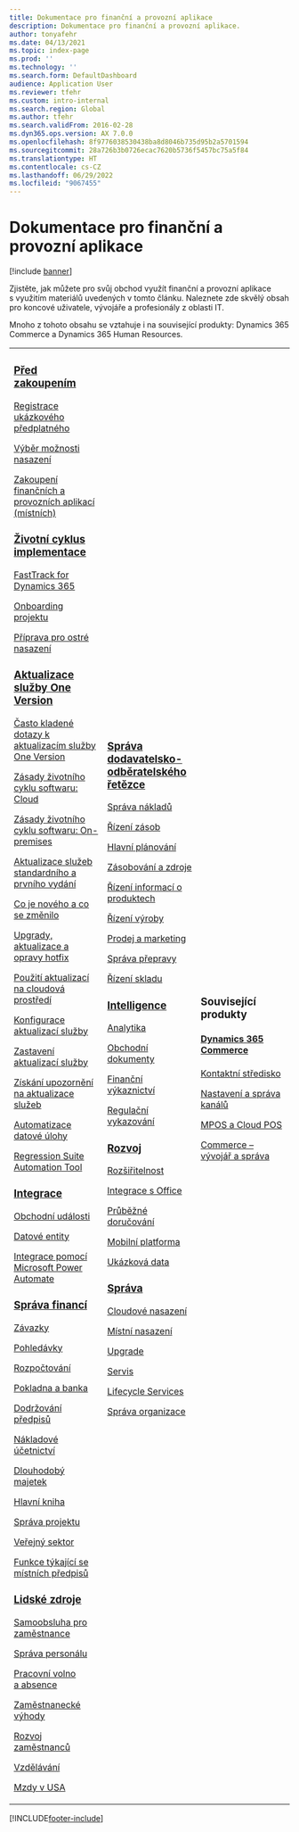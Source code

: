 ```yaml
---
title: Dokumentace pro finanční a provozní aplikace
description: Dokumentace pro finanční a provozní aplikace.
author: tonyafehr
ms.date: 04/13/2021
ms.topic: index-page
ms.prod: ''
ms.technology: ''
ms.search.form: DefaultDashboard
audience: Application User
ms.reviewer: tfehr
ms.custom: intro-internal
ms.search.region: Global
ms.author: tfehr
ms.search.validFrom: 2016-02-28
ms.dyn365.ops.version: AX 7.0.0
ms.openlocfilehash: 8f9776038530438ba8d8046b735d95b2a5701594
ms.sourcegitcommit: 28a726b3b0726ecac7620b5736f5457bc75a5f84
ms.translationtype: HT
ms.contentlocale: cs-CZ
ms.lasthandoff: 06/29/2022
ms.locfileid: "9067455"
---
```

# <a name="finance-and-operations-application-documentation"></a>Dokumentace pro finanční a provozní aplikace

[!include [banner](includes/banner.md)]

Zjistěte, jak můžete pro svůj obchod využít finanční a provozní aplikace s využitím materiálů uvedených v tomto článku. Naleznete zde skvělý obsah pro koncové uživatele, vývojáře a profesionály z oblasti IT. 

Mnoho z tohoto obsahu se vztahuje i na související produkty: Dynamics 365 Commerce a Dynamics 365 Human Resources. 

<table>
<colgroup>
<col width="33%" />
<col width="33%" />
<col width="33%" />
</colgroup>
<tbody>
<tr class="odd">
<td>
<h3><a href="get-started/before-you-buy.md">Před zakoupením</a></h3>
<p><a href="../dev-itpro/dev-tools/sign-up-preview-subscription.md">Registrace ukázkového předplatného</a></p>
 <p><a href="../dev-itpro/deployment/choose-deployment-type.md">Výběr možnosti nasazení</a></p>
 <p><a href="get-started/purchase-on-premises.md">Zakoupení finančních a provozních aplikací (místních)</a></p>

<h3><a href="imp-lifecycle/implementation-lifecycle.md">Životní cyklus implementace</a></h3>
<p><a href="/dynamics365/fasttrack/">FastTrack for Dynamics 365</a></p>
<p><a href="imp-lifecycle/onboard.md">Onboarding projektu</a></p>
<p><a href="imp-lifecycle/prepare-go-live.md">Příprava pro ostré nasazení</a></p>

<h3><a href="../dev-itpro/lifecycle-services/oneversion-overview.md">Aktualizace služby One Version</a></h3>
<p><a href="get-started/one-version.md">Často kladené dotazy k aktualizacím služby One Version</a></p>
<p><a href="../dev-itpro/migration-upgrade/versions-update-policy.md">Zásady životního cyklu softwaru: Cloud</a></p>
<p><a href="../dev-itpro/migration-upgrade/on-prem-version-update-policy.md">Zásady životního cyklu softwaru: On-premises</a></p>
<p><a href="get-started/public-preview-releases.md">Aktualizace služeb standardního a prvního vydání</a></p>
<p><a href="get-started/whats-new-changed.md">Co je nového a co se změnilo</a></p>
<p><a href="../dev-itpro/migration-upgrade/upgrade-home-page.md">Upgrady, aktualizace a opravy hotfix</a></p>
<p><a href="../dev-itpro/deployment/apply-deployable-package-system.md">Použití aktualizací na cloudová prostředí</a></p>
<p><a href="../dev-itpro/lifecycle-services/configure-service-updates.md">Konfigurace aktualizací služby</a></p>
<p><a href="../dev-itpro/lifecycle-services/pause-service-updates.md">Zastavení aktualizací služby</a></p>
<p><a href="../dev-itpro/lifecycle-services/notifications-service-updates.md">Získání upozornění na aktualizace služeb</a></p>
<p><a href="../dev-itpro/data-entities/data-task-automation.md">Automatizace datové úlohy</a></p>
<p><a href="../dev-itpro/lifecycle-services/using-task-guides-and-bpm-to-create-user-acceptance-tests.md">Regression Suite Automation Tool</a></p>

<h3><a href="../dev-itpro/data-entities/integration-overview.md">Integrace</a></h3>
<p><a href="../dev-itpro/business-events/home-page.md">Obchodní události</a></p>
<p><a href="../dev-itpro/data-entities/data-entities.md">Datové entity</a></p>
<p><a href="../dev-itpro/data-entities/fin-ops-connector.md">Integrace pomocí Microsoft Power Automate</a></p>

<h3><a href="../../finance/index.md">Správa financí</a></h3>
<p><a href="../../finance/accounts-payable/accounts-payable.md">Závazky</a></p>
<p><a href="../../finance/accounts-receivable/accounts-receivable.md">Pohledávky</a></p>
<p><a href="../../finance/budgeting/budgeting-overview.md">Rozpočtování</a></p>
<p><a href="../../finance/cash-bank-management/cash-bank-management.md">Pokladna a banka</a></p>
<p><a href="../../finance/general-ledger/audit-policy-rules.md">Dodržování předpisů</a></p>
<p><a href="../../finance/cost-accounting/cost-accounting-home-page.md">Nákladové účetnictví</a></p>
<p><a href="../../finance/fixed-assets/fixed-assets.md">Dlouhodobý majetek</a></p>
<p><a href="../../finance/general-ledger/general-ledger.md">Hlavní kniha</a></p>
<p><a href="/dynamics365/project-operations/prod-pma/overview-project-management-accounting">Správa projektu</a></p>
<p><a href="../../finance/public-sector/public-sector-functionality.md">Veřejný sektor</a></p>
<p><a href="../dev-itpro/lcs-solutions/country-region.md">Funkce týkající se místních předpisů</a></p>

<h3><a href="hr/hr-landing-page.md">Lidské zdroje</a></h3>
<p><a href="../../human-resources/hr-employee-manager-self-service-overview.md">Samoobsluha pro zaměstnance</a></p>
<p><a href="../../human-resources/hr-personnel-departments-jobs-positions.md">Správa personálu</a></p>
<p><a href="../../human-resources/hr-leave-and-absence-overview.md">Pracovní volno a absence</a></p>
<p><a href="../../human-resources/hr-benefits-manage-program.md">Zaměstnanecké výhody</a></p>
<p><a href="../../human-resources/hr-develop-performance-management-overview.md">Rozvoj zaměstnanců</a></p>
<p><a href="../../human-resources/hr-learning-courses.md">Vzdělávání</a></p>
 <p><a href="hr/localizations/noam-usa-payroll.md">Mzdy v USA</a></p>

</td>
<td>
<h3><a href="../../supply-chain/index.md">Správa dodavatelsko-odběratelského řetězce</a></h3>
<p><a href="../../supply-chain/cost-management/costing-sheets.md">Správa nákladů</a></p>
<p><a href="../../supply-chain/inventory/inventory-home-page.md">Řízení zásob</a></p>
<p><a href="../../supply-chain/master-planning/master-plans.md">Hlavní plánování</a></p>
<p><a href="../../supply-chain/procurement/procurement-sourcing-overview.md">Zásobování a zdroje</a></p>
<p><a href="../../supply-chain/pim/product-information.md">Řízení informací o produktech</a></p>
<p><a href="../../supply-chain/production-control/production-process-overview.md">Řízení výroby</a></p>
<p><a href="../../supply-chain/sales-marketing/overview-sales-marketing.md">Prodej a marketing</a></p>
<p><a href="../../supply-chain/transportation/transportation-management-overview.md">Správa přepravy</a></p>
<p><a href="../../supply-chain/warehousing/warehouse-configuration.md">Řízení skladu</a></p>


<h3><a href="../dev-itpro/analytics/bi-reporting-home-page.md">Intelligence</a></h3>
<p><a href="../dev-itpro/analytics/analytics.md">Analytika</a></p>
 <p><a href="../dev-itpro/analytics/document-reporting-services.md">Obchodní dokumenty</a></p>
<p><a href="../dev-itpro/analytics/financial-reporting-intro.md">Finanční výkaznictví</a></p>
<p><a href="../dev-itpro/analytics/general-electronic-reporting.md">Regulační vykazování</a></p>



<h3><a href="../dev-itpro/dev-tools/developer-home-page.md">Rozvoj</h3>
<p><a href="../dev-itpro/extensibility/extensibility-home-page.md">Rozšiřitelnost</a></p>
<p><a href="../dev-itpro/office-integration/office-integration.md">Integrace s Office</a></p>
<p><a href="../dev-itpro/dev-tools/continuous-delivery-home-page.md">Průběžné doručování</a></p>
<p><a href="../dev-itpro/mobile-apps/platform/mobile-platform-home-page.md">Mobilní platforma</a></p>
<p><a href="get-started/demo-data.md">Ukázková data</a></p>

<h3><a href="../dev-itpro/sysadmin/system-administration-home-page.md">Správa</h3>
<p><a href="../dev-itpro/deployment/cloud-deployment-overview.md">Cloudové nasazení</a></p>
<p><a href="../dev-itpro/deployment/on-premises-deployment-landing-page.md">Místní nasazení</a></p>
<p><a href="../dev-itpro/migration-upgrade/upgrade-home-page.md">Upgrade</a></p>
<p><a href="../dev-itpro/dev-tools/continuous-delivery-home-page.md#servicing">Servis</a></p>
<p><a href="../dev-itpro/lifecycle-services/lcs.md">Lifecycle Services</a></p>
<p><a href="organization-administration/organization-administration-home-page.md">Správa organizace</a></p>
</td>
<td>
<h3>Související produkty</h3>
<h4><a href="/dynamics365/commerce/">Dynamics 365 Commerce</a></h4>
<p><a href="../../commerce/call-center-functionality.md">Kontaktní středisko</p>
<p><a href="../../commerce/define-maintain-retail-channels.md">Nastavení a správa kanálů</p>
<p><a href="../../commerce/retail-peripherals-overview.md">MPOS a Cloud POS</p>
<p><a href="../../commerce/dev-itpro/dev-retail-home-page.md">Commerce – vývojář a správa</p>


</td>
</tr>

</tbody>
</table>


[!INCLUDE[footer-include](../../includes/footer-banner.md)]

